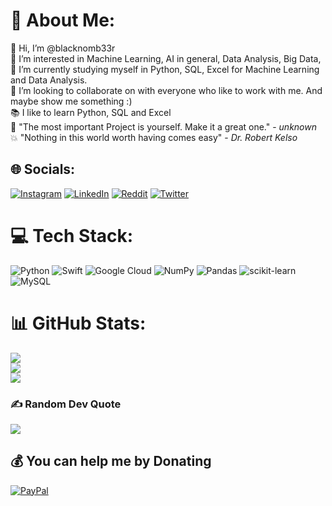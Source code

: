 <!---
blacknomb33r/blacknomb33r is a ✨ special ✨ repository because its `README.md` (this file) appears on your GitHub profile.
You can click the Preview link to take a look at your changes.
--->
# 🤖 About Me:
👋 Hi, I’m @blacknomb33r<br>👀 I’m interested in Machine Learning, AI in general, Data Analysis, Big Data, <br>🌱 I’m currently studying myself in Python, SQL, Excel for Machine Learning and Data Analysis.<br>💞️ I’m looking to collaborate on with everyone who like to work with me. And maybe show me something :)<br>📚 I like to learn Python, SQL and Excel<br>🚀 "The most important Project is yourself. Make it a great one." - <i>unknown </i><br>💥 "Nothing in this world worth having comes easy" - <i>Dr. Robert Kelso</i>


## 🌐 Socials:
[![Instagram](https://img.shields.io/badge/Instagram-%23E4405F.svg?logo=Instagram&logoColor=white)](https://instagram.com/blacknomb33r) [![LinkedIn](https://img.shields.io/badge/LinkedIn-%230077B5.svg?logo=linkedin&logoColor=white)](https://www.linkedin.com/in/sebastian-schulze-a0aa9422b/) [![Reddit](https://img.shields.io/badge/Reddit-%23FF4500.svg?logo=Reddit&logoColor=white)](https://reddit.com/user/dr_black_nomb33r) [![Twitter](https://img.shields.io/badge/Twitter-%231DA1F2.svg?logo=Twitter&logoColor=white)](https://twitter.com/nomb33r) 

# 💻 Tech Stack:
![Python](https://img.shields.io/badge/python-3670A0?style=for-the-badge&logo=python&logoColor=ffdd54) ![Swift](https://img.shields.io/badge/swift-F54A2A?style=for-the-badge&logo=swift&logoColor=white) ![Google Cloud](https://img.shields.io/badge/Google%20Cloud-%234285F4.svg?style=for-the-badge&logo=google-cloud&logoColor=white) ![NumPy](https://img.shields.io/badge/numpy-%23013243.svg?style=for-the-badge&logo=numpy&logoColor=white) ![Pandas](https://img.shields.io/badge/pandas-%23150458.svg?style=for-the-badge&logo=pandas&logoColor=white) ![scikit-learn](https://img.shields.io/badge/scikit--learn-%23F7931E.svg?style=for-the-badge&logo=scikit-learn&logoColor=white) ![MySQL](https://img.shields.io/badge/mysql-%2300f.svg?style=for-the-badge&logo=mysql&logoColor=white)
# 📊 GitHub Stats:
![](https://github-readme-stats.vercel.app/api?username=blacknomb33r&theme=dark&hide_border=true&include_all_commits=false&count_private=false)<br/>
![](https://github-readme-streak-stats.herokuapp.com/?user=blacknomb33r&theme=dark&hide_border=true)<br/>
![](https://github-readme-stats.vercel.app/api/top-langs/?username=blacknomb33r&theme=dark&hide_border=true&include_all_commits=false&count_private=false&layout=compact)

### ✍️ Random Dev Quote
![](https://quotes-github-readme.vercel.app/api?type=horizontal&theme=radical)

  ## 💰 You can help me by Donating
  [![PayPal](https://img.shields.io/badge/PayPal-00457C?style=for-the-badge&logo=paypal&logoColor=white)](https://paypal.me/schulzebasti) 

  
<!-- Proudly created with GPRM ( https://gprm.itsvg.in ) -->
